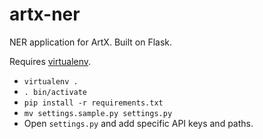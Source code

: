 artx-ner
========

NER application for ArtX. Built on Flask.

Requires [virtualenv](http://www.virtualenv.org/en/latest/).

* `virtualenv .`
* `. bin/activate`
* `pip install -r requirements.txt`
* `mv settings.sample.py settings.py`
* Open `settings.py` and add specific API keys and paths.
